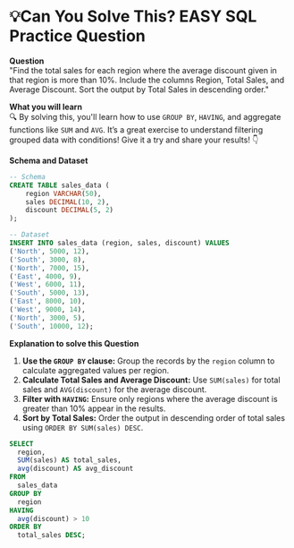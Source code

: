 # 💡Can You Solve This? EASY SQL Practice Question

**Question**  
"Find the total sales for each region where the average discount given in that region is more than 10%. Include the columns Region, Total Sales, and Average Discount. Sort the output by Total Sales in descending order."

**What you will learn**  
🔍 By solving this, you'll learn how to use `GROUP BY`, `HAVING`, and aggregate functions like `SUM` and `AVG`. It’s a great exercise to understand filtering grouped data with conditions! Give it a try and share your results! 👇  

**Schema and Dataset**  
```sql
-- Schema
CREATE TABLE sales_data (
    region VARCHAR(50),
    sales DECIMAL(10, 2),
    discount DECIMAL(5, 2)
);

-- Dataset
INSERT INTO sales_data (region, sales, discount) VALUES
('North', 5000, 12),
('South', 3000, 8),
('North', 7000, 15),
('East', 4000, 9),
('West', 6000, 11),
('South', 5000, 13),
('East', 8000, 10),
('West', 9000, 14),
('North', 3000, 5),
('South', 10000, 12);
```

**Explanation to solve this Question**  
1. **Use the `GROUP BY` clause:** Group the records by the `region` column to calculate aggregated values per region.  
2. **Calculate Total Sales and Average Discount:** Use `SUM(sales)` for total sales and `AVG(discount)` for the average discount.  
3. **Filter with `HAVING`:** Ensure only regions where the average discount is greater than 10% appear in the results.  
4. **Sort by Total Sales:** Order the output in descending order of total sales using `ORDER BY SUM(sales) DESC`.  

```sql
SELECT
  region,
  SUM(sales) AS total_sales,
  avg(discount) AS avg_discount
FROM
  sales_data
GROUP BY
  region
HAVING
  avg(discount) > 10
ORDER BY
  total_sales DESC;
```
